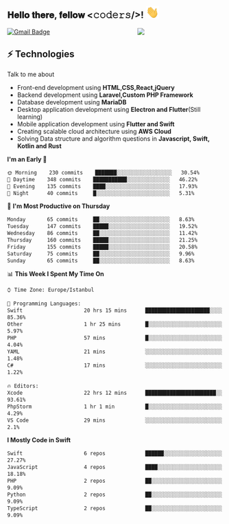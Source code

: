 <h2> 𝐇𝐞𝐥𝐥𝐨 𝐭𝐡𝐞𝐫𝐞, 𝐟𝐞𝐥𝐥𝐨𝐰 <𝚌𝚘𝚍𝚎𝚛𝚜/>! <img src="https://raw.githubusercontent.com/ABSphreak/ABSphreak/master/gifs/Hi.gif" width="30px"></h2>

<img align='right' src='https://user-images.githubusercontent.com/5713670/87202985-820dcb80-c2b6-11ea-9f56-7ec461c497c3.gif' width='200"'>

[![Gmail Badge](https://img.shields.io/badge/-osein.wtr@gmail.com-c14438?style=flat-square&logo=Gmail&logoColor=white&link=mailto:osein.wtr@gmail.com)](mailto:osein.wtr@gmail.com)


## ⚡ Technologies
Talk to me about
- Front-end development using **HTML,CSS,React,jQuery**
- Backend development using **Laravel,Custom PHP Framework**
- Database development using **MariaDB**
- Desktop application development using **Electron and Flutter**(Still learning)
- Mobile application development using **Flutter and Swift**
- Creating scalable cloud architecture using **AWS Cloud**
- Solving Data structure and algorithm questions in **Javascript, Swift, Kotlin and Rust**

<!--## Hello World!! 🤔
- 💬 Ask me about anything an everything.
- 📫 Read my blogs: [Harsh Blog](https://harshblog.xyz)
- 🎯 Portfolio site: [Portfolio](https://harshkumarkhatri.github.io/Portfolio-Site/index.html)
- 🔔 Subscribe:- [Harsh Kumar Khatri](https://www.youtube.com/channel/UCKNtMU9M559bmXxKoT6YeJw)
- ⚡ Fun fact: Internet users blink less than usual.-->

<!--START_SECTION:waka-->
**I'm an Early 🐤** 

```text
🌞 Morning    230 commits    ███████░░░░░░░░░░░░░░░░░░   30.54% 
🌆 Daytime    348 commits    ███████████░░░░░░░░░░░░░░   46.22% 
🌃 Evening    135 commits    ████░░░░░░░░░░░░░░░░░░░░░   17.93% 
🌙 Night      40 commits     █░░░░░░░░░░░░░░░░░░░░░░░░   5.31%

```
📅 **I'm Most Productive on Thursday** 

```text
Monday       65 commits     ██░░░░░░░░░░░░░░░░░░░░░░░   8.63% 
Tuesday      147 commits    █████░░░░░░░░░░░░░░░░░░░░   19.52% 
Wednesday    86 commits     ██░░░░░░░░░░░░░░░░░░░░░░░   11.42% 
Thursday     160 commits    █████░░░░░░░░░░░░░░░░░░░░   21.25% 
Friday       155 commits    █████░░░░░░░░░░░░░░░░░░░░   20.58% 
Saturday     75 commits     ██░░░░░░░░░░░░░░░░░░░░░░░   9.96% 
Sunday       65 commits     ██░░░░░░░░░░░░░░░░░░░░░░░   8.63%

```


📊 **This Week I Spent My Time On** 

```text
⌚︎ Time Zone: Europe/Istanbul

💬 Programming Languages: 
Swift                    20 hrs 15 mins      █████████████████████░░░░   85.36% 
Other                    1 hr 25 mins        █░░░░░░░░░░░░░░░░░░░░░░░░   5.97% 
PHP                      57 mins             █░░░░░░░░░░░░░░░░░░░░░░░░   4.04% 
YAML                     21 mins             ░░░░░░░░░░░░░░░░░░░░░░░░░   1.48% 
C#                       17 mins             ░░░░░░░░░░░░░░░░░░░░░░░░░   1.22%

🔥 Editors: 
Xcode                    22 hrs 12 mins      ███████████████████████░░   93.61% 
PhpStorm                 1 hr 1 min          █░░░░░░░░░░░░░░░░░░░░░░░░   4.29% 
VS Code                  29 mins             ░░░░░░░░░░░░░░░░░░░░░░░░░   2.1%

```

**I Mostly Code in Swift** 

```text
Swift                    6 repos             ██████░░░░░░░░░░░░░░░░░░░   27.27% 
JavaScript               4 repos             ████░░░░░░░░░░░░░░░░░░░░░   18.18% 
PHP                      2 repos             ██░░░░░░░░░░░░░░░░░░░░░░░   9.09% 
Python                   2 repos             ██░░░░░░░░░░░░░░░░░░░░░░░   9.09% 
TypeScript               2 repos             ██░░░░░░░░░░░░░░░░░░░░░░░   9.09%

```



<!--END_SECTION:waka-->
